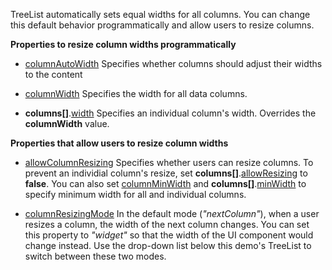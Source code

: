 TreeList automatically sets equal widths for all columns. You can change this default behavior programmatically and allow users to resize columns.

**Properties to resize column widths programmatically**

* [columnAutoWidth](/Documentation/ApiReference/UI_Components/dxTreeList/Configuration/#columnAutoWidth)
Specifies whether columns should adjust their widths to the content

* [columnWidth](/Documentation/ApiReference/UI_Components/dxTreeList/Configuration/#columnWidth)
Specifies the width for all data columns.

* **columns[]**.[width](/Documentation/ApiReference/UI_Components/dxTreeList/Configuration/columns/#width)
Specifies an individual column's width. Overrides the **columnWidth** value.

**Properties that allow users to resize column widths**

* [allowColumnResizing](/Documentation/ApiReference/UI_Components/dxTreeList/Configuration/#allowColumnResizing)
Specifies whether users can resize columns. To prevent an individial column's resize, set **columns[]**.[allowResizing](/Documentation/ApiReference/UI_Components/dxTreeList/Configuration/columns/#allowResizing) to **false**. You can also set [columnMinWidth](/Documentation/ApiReference/UI_Components/dxTreeList/Configuration/#columnMinWidth) and **columns[]**.[minWidth](/Documentation/ApiReference/UI_Components/dxTreeList/Configuration/columns/#minWidth) to specify minimum width for all and individual columns.

* [columnResizingMode](/Documentation/ApiReference/UI_Components/dxTreeList/Configuration/#columnResizingMode)
In the default mode (*"nextColumn"*), when a user resizes a column, the width of the next column changes. You can set this property to *"widget"* so that the width of the UI component would change instead. Use the drop-down list below this demo's TreeList to switch between these two modes.
